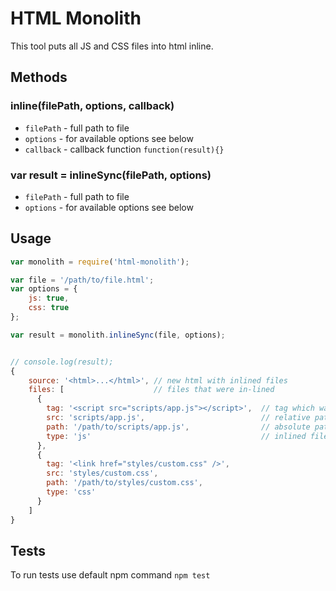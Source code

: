 # HTML Monolith

This tool puts all JS and CSS files into html inline.

## Methods

### inline(filePath, options, callback)

* `filePath` - full path to file
* `options` - for available options see below
* `callback` - callback function `function(result){}`

### var result = inlineSync(filePath, options)
* `filePath` - full path to file
* `options` - for available options see below

## Usage

``` js
var monolith = require('html-monolith');

var file = '/path/to/file.html';
var options = {
    js: true,
    css: true
};

var result = monolith.inlineSync(file, options);


// console.log(result);
{
    source: '<html>...</html>', // new html with inlined files
    files: [                    // files that were in-lined
      {
        tag: '<script src="scripts/app.js"></script>',  // tag which was replaced with inline content
        src: 'scripts/app.js',                          // relative path to inlined file
        path: '/path/to/scripts/app.js',                // absolute path to inlined file
        type: 'js'                                      // inlined file's type
      },
      {
        tag: '<link href="styles/custom.css" />',
        src: 'styles/custom.css',
        path: '/path/to/styles/custom.css',
        type: 'css'
      }
    ]
}


```

## Tests

To run tests use default npm command `npm test`
